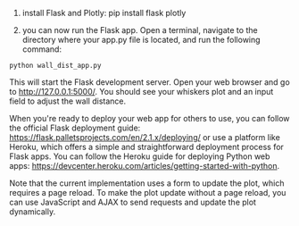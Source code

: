 1. install Flask and Plotly:
pip install flask plotly

2. you can now run the Flask app.
Open a terminal, navigate to the directory where your app.py file is located, and run the following command:
    
`python wall_dist_app.py`

This will start the Flask development server. Open your web browser and go to http://127.0.0.1:5000/. You should see your whiskers plot and an input field to adjust the wall distance.

When you're ready to deploy your web app for others to use, you can follow the official Flask deployment guide: https://flask.palletsprojects.com/en/2.1.x/deploying/ or use a platform like Heroku, which offers a simple and straightforward deployment process for Flask apps. You can follow the Heroku guide for deploying Python web apps: https://devcenter.heroku.com/articles/getting-started-with-python.

Note that the current implementation uses a form to update the plot, which requires a page reload. To make the plot update without a page reload, you can use JavaScript and AJAX to send requests and update the plot dynamically.
